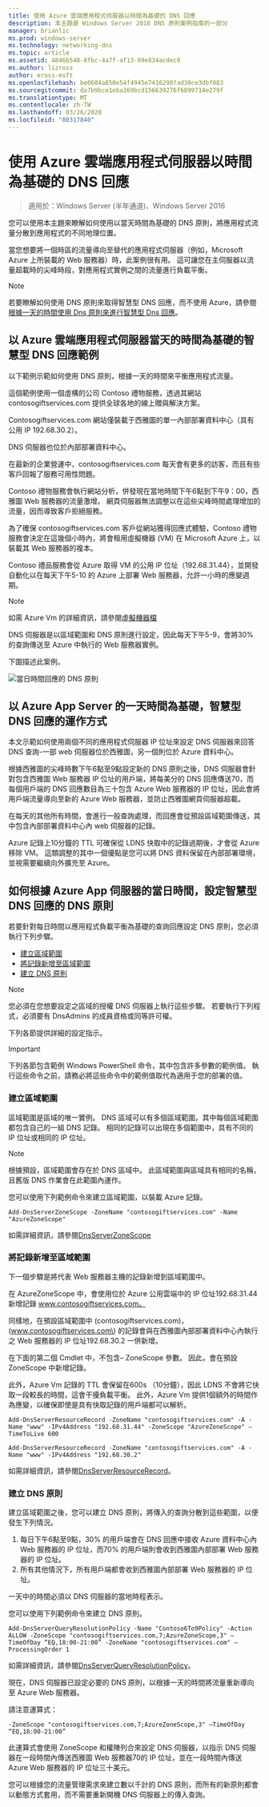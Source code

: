 ```yaml
---
title: 使用 Azure 雲端應用程式伺服器以時間為基礎的 DNS 回應
description: 本主題是 Windows Server 2016 DNS 原則案例指南的一部分
manager: brianlic
ms.prod: windows-server
ms.technology: networking-dns
ms.topic: article
ms.assetid: 4846b548-8fbc-4a7f-af13-09e834acdec0
ms.author: lizross
author: eross-msft
ms.openlocfilehash: be0604a850e54f4945e7416298fad30ce3dbf083
ms.sourcegitcommit: da7b9bce1eba369bcd156639276f6899714e279f
ms.translationtype: MT
ms.contentlocale: zh-TW
ms.lasthandoff: 03/26/2020
ms.locfileid: "80317840"
---
```

# <a name="dns-responses-based-on-time-of-day-with-an-azure-cloud-app-server"></a>使用 Azure 雲端應用程式伺服器以時間為基礎的 DNS 回應

>適用於：Windows Server (半年通道)、Windows Server 2016

您可以使用本主題來瞭解如何使用以當天時間為基礎的 DNS 原則，將應用程式流量分散到應用程式的不同地理位置。 

當您想要將一個時區的流量導向至替代的應用程式伺服器（例如，Microsoft Azure 上所裝載的 Web 服務器）時，此案例很有用。 這可讓您在主伺服器以流量超載時的尖峰時段，對應用程式實例之間的流量進行負載平衡。 

> [!NOTE]
> 若要瞭解如何使用 DNS 原則來取得智慧型 DNS 回應，而不使用 Azure，請參閱[根據一天的時間使用 Dns 原則來進行智慧型 Dns 回應](Scenario--Use-DNS-Policy-for-Intelligent-DNS-Responses-Based-on-the-Time-of-Day.md)。 

## <a name="example-of-intelligent-dns-responses-based-on-the-time-of-day-with-azure-cloud-app-server"></a>以 Azure 雲端應用程式伺服器當天的時間為基礎的智慧型 DNS 回應範例

以下範例示範如何使用 DNS 原則，根據一天的時間來平衡應用程式流量。

這個範例使用一個虛構的公司 Contoso 禮物服務，透過其網站 contosogiftservices.com 提供全球各地的線上贈與解決方案。 

Contosogiftservices.com 網站僅裝載于西雅圖的單一內部部署資料中心（具有公用 IP 192.68.30.2）。 

DNS 伺服器也位於內部部署資料中心。 

在最新的企業營運中，contosogiftservices.com 每天會有更多的訪客，而且有些客戶回報了服務可用性問題。 

Contoso 禮物服務會執行網站分析，併發現在當地時間下午6點到下午9：00，西雅圖 Web 服務器的流量激增。 網頁伺服器無法調整以在這些尖峰時間處理增加的流量，因而導致客戶拒絕服務。 

為了確保 contosogiftservices.com 客戶從網站獲得回應式體驗，Contoso 禮物服務會決定在這幾個小時內，將會租用虛擬機器 \(VM\) 在 Microsoft Azure 上，以裝載其 Web 服務器的複本。  

Contoso 禮品服務會從 Azure 取得 VM 的公用 IP 位址（192.68.31.44），並開發自動化以在每天下午5-10 的 Azure 上部署 Web 服務器，允許一小時的應變週期。

> [!NOTE]
> 如需 Azure Vm 的詳細資訊，請參閱[虛擬機器檔](https://azure.microsoft.com/documentation/services/virtual-machines/) 

DNS 伺服器是以區域範圍和 DNS 原則進行設定，因此每天下午5-9，會將30% 的查詢傳送至 Azure 中執行的 Web 服務器實例。

下圖描述此案例。

![當日時間回應的 DNS 原則](../../media/DNS-Policy-Tod2/dns_policy_tod2.jpg)  

## <a name="how-intelligent-dns-responses-based-on-time-of-day-with-azure-app-server-works"></a>以 Azure App Server 的一天時間為基礎，智慧型 DNS 回應的運作方式
 
本文示範如何使用兩個不同的應用程式伺服器 IP 位址來設定 DNS 伺服器來回答 DNS 查詢-一部 web 伺服器位於西雅圖，另一個則位於 Azure 資料中心。

根據西雅圖的尖峰時數下午6點至9點設定新的 DNS 原則之後，DNS 伺服器會針對包含西雅圖 Web 服務器 IP 位址的用戶端，將每美分的 DNS 回應傳送70，而每個用戶端的 DNS 回應數目為三十包含 Azure Web 服務器的 IP 位址，因此會將用戶端流量導向至新的 Azure Web 服務器，並防止西雅圖網頁伺服器超載。 

在每天的其他所有時間，會進行一般查詢處理，而回應會從預設區域範圍傳送，其中包含內部部署資料中心內 web 伺服器的記錄。 

Azure 記錄上10分鐘的 TTL 可確保從 LDNS 快取中的記錄過期後，才會從 Azure 移除 VM。 這類調整的其中一個優點是您可以將 DNS 資料保留在內部部署環境，並視需要繼續向外擴充至 Azure。

## <a name="how-to-configure-dns-policy-for-intelligent-dns-responses-based-on-time-of-day-with-azure-app-server"></a>如何根據 Azure App 伺服器的當日時間，設定智慧型 DNS 回應的 DNS 原則

若要針對每日時間以應用程式負載平衡為基礎的查詢回應設定 DNS 原則，您必須執行下列步驟。

- [建立區域範圍](#create-the-zone-scopes)
- [將記錄新增至區域範圍](#add-records-to-the-zone-scopes)
- [建立 DNS 原則](#create-the-dns-policies)

> [!NOTE]
> 您必須在您想要設定之區域的授權 DNS 伺服器上執行這些步驟。 若要執行下列程式，必須要有 DnsAdmins 的成員資格或同等許可權。 

下列各節提供詳細的設定指示。

> [!IMPORTANT]
> 下列各節包含範例 Windows PowerShell 命令，其中包含許多參數的範例值。 執行這些命令之前，請務必將這些命令中的範例值取代為適用于您的部署的值。 


### <a name="create-the-zone-scopes"></a>建立區域範圍

區域範圍是區域的唯一實例。 DNS 區域可以有多個區域範圍，其中每個區域範圍都包含自己的一組 DNS 記錄。 相同的記錄可以出現在多個範圍中，具有不同的 IP 位址或相同的 IP 位址。 

> [!NOTE]
> 根據預設，區域範圍會存在於 DNS 區域中。 此區域範圍與區域具有相同的名稱，且舊版 DNS 作業會在此範圍內運作。 

您可以使用下列範例命令來建立區域範圍，以裝載 Azure 記錄。

```
Add-DnsServerZoneScope -ZoneName "contosogiftservices.com" -Name "AzureZoneScope"
```

如需詳細資訊，請參閱[DnsServerZoneScope](https://docs.microsoft.com/powershell/module/dnsserver/add-dnsserverzonescope?view=win10-ps)

### <a name="add-records-to-the-zone-scopes"></a>將記錄新增至區域範圍
下一個步驟是將代表 Web 服務器主機的記錄新增到區域範圍中。 

在 AzureZoneScope 中，會使用位於 Azure 公用雲端中的 IP 位址192.68.31.44 新增記錄 www.contosogiftservices.com。 

同樣地，在預設區域範圍中 \(contosogiftservices.com\)，\(www.contosogiftservices.com\) 的記錄會與在西雅圖內部部署資料中心內執行之 Web 服務器的 IP 位址192.68.30.2 一併新增。

在下面的第二個 Cmdlet 中，不包含– ZoneScope 參數。 因此，會在預設 ZoneScope 中新增記錄。 

此外，Azure Vm 記錄的 TTL 會保留在600s （10分鐘），因此 LDNS 不會將它快取一段較長的時間，這會干擾負載平衡。 此外，Azure Vm 提供1個額外的時間作為應變，以確保即使是具有快取記錄的用戶端都可以解析。

```
Add-DnsServerResourceRecord -ZoneName "contosogiftservices.com" -A -Name "www" -IPv4Address "192.68.31.44" -ZoneScope "AzureZoneScope" –TimeToLive 600

Add-DnsServerResourceRecord -ZoneName "contosogiftservices.com" -A -Name "www" -IPv4Address "192.68.30.2"
```

如需詳細資訊，請參閱[DnsServerResourceRecord](https://docs.microsoft.com/powershell/module/dnsserver/add-dnsserverresourcerecord?view=win10-ps)。  

### <a name="create-the-dns-policies"></a>建立 DNS 原則 
建立區域範圍之後，您可以建立 DNS 原則，將傳入的查詢分散到這些範圍，以便發生下列情況。

1. 每日下午6點至9點，30% 的用戶端會在 DNS 回應中接收 Azure 資料中心內 Web 服務器的 IP 位址，而70% 的用戶端則會收到西雅圖內部部署 Web 服務器的 IP 位址。
2. 所有其他情況下，所有用戶端都會收到西雅圖內部部署 Web 服務器的 IP 位址。

一天中的時間必須以 DNS 伺服器的當地時程表示。

您可以使用下列範例命令來建立 DNS 原則。

```
Add-DnsServerQueryResolutionPolicy -Name "Contoso6To9Policy" -Action ALLOW -ZoneScope "contosogiftservices.com,7;AzureZoneScope,3" –TimeOfDay “EQ,18:00-21:00” -ZoneName "contosogiftservices.com" –ProcessingOrder 1
```

如需詳細資訊，請參閱[DnsServerQueryResolutionPolicy](https://docs.microsoft.com/powershell/module/dnsserver/add-dnsserverqueryresolutionpolicy?view=win10-ps)。  
  
現在，DNS 伺服器已設定必要的 DNS 原則，以根據一天的時間將流量重新導向至 Azure Web 服務器。 

請注意運算式：

`
 -ZoneScope "contosogiftservices.com,7;AzureZoneScope,3" –TimeOfDay “EQ,18:00-21:00” 
`

此運算式會使用 ZoneScope 和權陣列合來設定 DNS 伺服器，以指示 DNS 伺服器在一段時間內傳送西雅圖 Web 服務器70的 IP 位址，並在一段時間內傳送 Azure Web 服務器的 IP 位址三十美元。

您可以根據您的流量管理需求來建立數以千計的 DNS 原則，而所有的新原則都會以動態方式套用，而不需要重新開機 DNS 伺服器上的傳入查詢。
